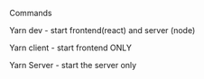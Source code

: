 Commands 

Yarn dev - start frontend(react) and server (node)

Yarn client - start frontend ONLY 


Yarn Server - start the server only 